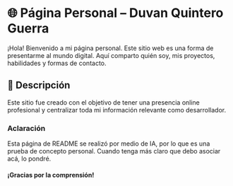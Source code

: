 ﻿# 🌐 Página Personal – Duvan Quintero Guerra

¡Hola! Bienvenido a mi página personal. Este sitio web es una forma de presentarme al mundo digital. Aquí comparto quién soy, mis proyectos, habilidades y formas de contacto.

## 🧾 Descripción

Este sitio fue creado con el objetivo de tener una presencia online profesional y centralizar toda mi información relevante como desarrollador.

### Aclaración

Esta página de README se realizó por medio de IA, por lo que es una prueba de concepto personal. Cuando tenga más claro que debo asociar acá, lo pondré.

#### ¡Gracias por la comprensión!